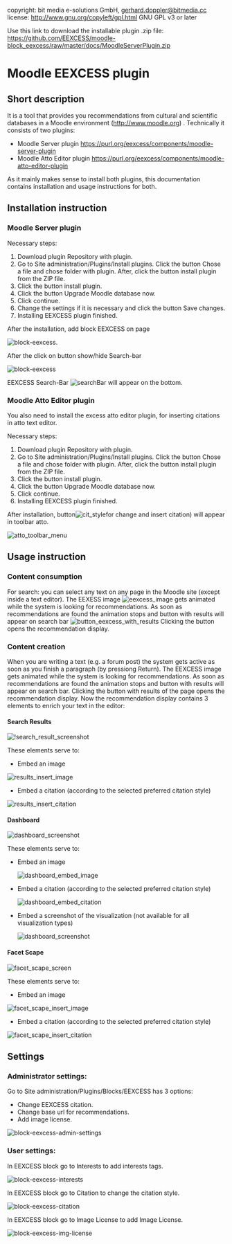 copyright:   bit media e-solutions GmbH, gerhard.doppler@bitmedia.cc  
license:     http://www.gnu.org/copyleft/gpl.html GNU GPL v3 or later

Use this link to download the installable plugin .zip file: https://github.com/EEXCESS/moodle-block_eexcess/raw/master/docs/MoodleServerPlugin.zip

# Moodle EEXCESS plugin
## Short description
It is a tool that provides you recommendations from cultural and scientific databases in a Moodle environment (http://www.moodle.org) .
Technically it consists of two plugins:

* Moodle Server plugin  https://purl.org/eexcess/components/moodle-server-plugin
* Moodle Atto Editor plugin https://purl.org/eexcess/components/moodle-atto-editor-plugin

As it mainly makes sense to install both plugins, this documentation contains installation and usage instructions for both.

## Installation instruction
### Moodle Server plugin
Necessary steps:

1. Download plugin Repository with plugin.
2. Go to Site administration/Plugins/Install plugins. Click the button Chose a file and chose folder with plugin. After, click the button install plugin from the ZIP file.
3. Click the button install plugin.
4. Click the button Upgrade Moodle database now.
5. Click continue.
6. Change the settings if it is necessary and click the button Save changes.
7. Installing EEXCESS plugin finished.


After the installation, add block EEXCESS on page 

![block-eexcess](https://raw.githubusercontent.com/EEXCESS/MoodleServerPlugin/master/docs/block-eexcess.png).


After the click on button show/hide Search-bar

![block-eexcess](https://raw.githubusercontent.com/EEXCESS/MoodleServerPlugin/master/docs/block-eexcess-button.png)

EEXCESS Search-Bar ![searchBar](https://raw.githubusercontent.com/EEXCESS/MoodleServerPlugin/master/docs/searchBar.png)  will appear on the bottom. 


### Moodle Atto Editor plugin
You also need to install the excess atto editor plugin, for inserting citations in atto text editor.

Necessary steps:

1. Download plugin Repository with plugin.
2. Go to Site administration/Plugins/Install plugins. Click the button Chose a file and chose folder with plugin. After, click the button install plugin from the ZIP file.
3. Click the button install plugin.
4. Click the button Upgrade Moodle database now.
5. Click continue.
6. Installing EEXCESS plugin finished.

After installation, button![cit_style](https://raw.githubusercontent.com/EEXCESS/MoodleServerPlugin/master/docs/atto_toolbar_menu_select_cit_style.png)for change and insert citation) will appear in toolbar atto.

![atto_toolbar_menu](https://raw.githubusercontent.com/EEXCESS/MoodleServerPlugin/master/docs/button-change-cit-style.png)

## Usage instruction
### Content consumption
For search: you can select any text on any page in the Moodle site (except inside a text editor). The EEXESS image ![eexcess_image](https://raw.githubusercontent.com/EEXCESS/MoodleServerPlugin/master/docs/eexcess-image1.png) gets animated while the system is looking for recommendations. As soon as recommendations are found the animation stops and button with results will appear on search bar ![button_eexcess_with_results](https://raw.githubusercontent.com/EEXCESS/MoodleServerPlugin/master/docs/searchBar-results.png) Clicking the button opens the recommendation display.
### Content creation
When you are writing a text (e.g. a forum post) the system gets active as soon as you finish a paragraph (by pressiong Return). The EEXCESS image gets animated while the system is looking for recommendations. As soon as recommendations are found the animation stops and button with results will appear on search bar.
Clicking the button with results of the page opens the recommendation display. 
Now the recommendation display contains 3 elements to enrich your text in the editor:

#### Search Results
![!search_result_screenshot](https://raw.githubusercontent.com/EEXCESS/MoodleServerPlugin/master/docs/searchBar-results-enrich-text1.png)

These elements serve to:

* Embed an image

 ![results_insert_image](https://raw.githubusercontent.com/EEXCESS/MoodleServerPlugin/master/docs/searchBar-results-insert-image.png)
* Embed a citation (according to the selected preferred citation style)

 ![results_insert_citation](https://raw.githubusercontent.com/EEXCESS/MoodleServerPlugin/master/docs/searchBar-results-insert-citation.png)
#### Dashboard
![dashboard_screenshot](https://raw.githubusercontent.com/EEXCESS/MoodleServerPlugin/master/docs/searchBar-dashboard-enrich-text.png)

These elements serve to:

* Embed an image 
 
  ![dashboard_embed_image](https://raw.githubusercontent.com/EEXCESS/MoodleServerPlugin/master/docs/searchBar-dashboard-insert-image.png)
* Embed a citation (according to the selected preferred citation style)

  ![dashboard_embed_citation](https://raw.githubusercontent.com/EEXCESS/MoodleServerPlugin/master/docs/searchBar-dashboard-insert-citation.png)
* Embed a screenshot of the visualization (not available for all visualization types)
 
  ![dashboard_screenshot](https://raw.githubusercontent.com/EEXCESS/MoodleServerPlugin/master/docs/searchBar-dashboard-enrich-text-insert-screenshot.png)
#### Facet Scape
![facet_scape_screen](https://raw.githubusercontent.com/EEXCESS/MoodleServerPlugin/master/docs/searchBar-facet-scape-enrich-text.png)

These elements serve to:

* Embed an image
 
 ![facet_scape_insert_image](https://raw.githubusercontent.com/EEXCESS/MoodleServerPlugin/master/docs/searchBar-facet-scape-insert-image.png)
* Embed a citation (according to the selected preferred citation style)
 
 ![facet_scape_insert_citation](https://raw.githubusercontent.com/EEXCESS/MoodleServerPlugin/master/docs/searchBar-facet-scape-insert-citation.png)

## Settings
### Administrator settings:
Go to Site administration/Plugins/Blocks/EEXCESS has 3 options:

* Change EEXCESS citation.
* Change base url for recommendations.
* Add image license.

![block-eexcess-admin-settings](https://raw.githubusercontent.com/EEXCESS/MoodleServerPlugin/master/docs/block-eexcess-admin-settings.png)

### User settings:
In EEXCESS block go to Interests to add interests tags.

![block-eexcess-interests](https://raw.githubusercontent.com/EEXCESS/MoodleServerPlugin/master/docs/block-eexcess-user-interests.png)

In EEXCESS block go to Citation to change the citation style.

![block-eexcess-citation](https://raw.githubusercontent.com/EEXCESS/MoodleServerPlugin/master/docs/block-eexcess-user-citation.png)

In EEXCESS block go to Image License to add Image License.

![block-eexcess-img-license](https://raw.githubusercontent.com/EEXCESS/MoodleServerPlugin/master/docs/block-eexcess-user-img-license.png)
